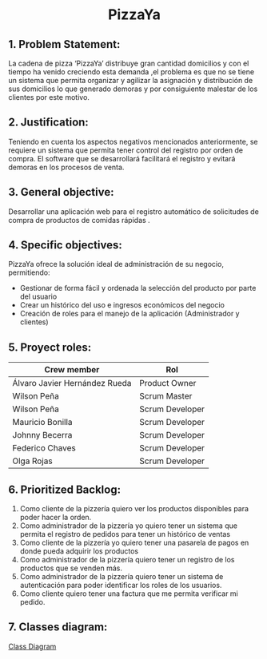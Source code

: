 <h1 align="center">PizzaYa</h1>

## 1. Problem Statement:
La cadena de pizza ‘PizzaYa’ distribuye gran cantidad domicilios y con el tiempo ha venido creciendo esta demanda ,el problema es que no se tiene un sistema que permita organizar y agilizar la asignación y distribución de sus domicilios lo que generado demoras y por consiguiente malestar de los clientes por este motivo.

## 2.	Justification:
Teniendo en cuenta los aspectos negativos mencionados anteriormente, se requiere un sistema que permita tener control del registro por orden de compra.
El software que se desarrollará facilitará el registro y evitará demoras en los procesos de venta.

## 3.	General objective:
Desarrollar una aplicación web para el registro automático de solicitudes de compra de productos de comidas rápidas .

## 4.	Specific objectives:

PizzaYa ofrece la solución ideal de administración de su negocio, permitiendo:

- Gestionar de forma fácil y ordenada la selección del producto por parte del usuario
- Crear un histórico del uso e ingresos económicos del negocio
- Creación de roles para el manejo de la aplicación (Administrador y clientes)


## 5.	Proyect roles:
Crew member    | Rol
-------|---------------
Álvaro Javier Hernández Rueda | Product Owner
Wilson Peña | Scrum Master
Wilson Peña | Scrum Developer
Mauricio Bonilla | Scrum Developer
Johnny Becerra | Scrum Developer
Federico Chaves | Scrum Developer
Olga Rojas | Scrum Developer

## 6.	Prioritized Backlog:
1.	Como cliente de la pizzería quiero ver los productos disponibles para poder hacer la orden.
2.	Como administrador de la pizzería yo quiero tener un sistema que permita el registro de pedidos para tener un histórico de ventas
3.	Como cliente de la pizzería yo quiero tener una pasarela de pagos en donde pueda adquirir los productos
4.	Como administrador de la pizzería quiero tener un registro de los productos que se venden más.
5.	Como administrador de la pizzería quiero tener un sistema de autenticación para poder identificar los roles de los usuarios.
6.	Como cliente quiero tener una factura que me permita verificar mi pedido.


## 7.	Classes diagram:
[Class Diagram](https://lucid.app/lucidchart/19f73c5b-06b5-4052-b467-df27c3368df6/edit?page=0_0&invitationId=inv_fdd4cb63-45b4-4d3f-ab99-e2284976007d#)
